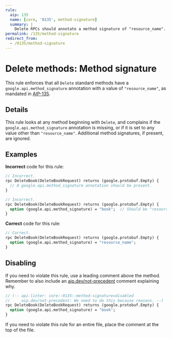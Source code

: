 ```yaml
---
rule:
  aip: 135
  name: [core, '0135', method-signature]
  summary: |
    Delete RPCs should annotate a method signature of "resource_name".
permalink: /135/method-signature
redirect_from:
  - /0135/method-signature
---
```


# Delete methods: Method signature

This rule enforces that all `Delete` standard methods have a
`google.api.method_signature` annotation with a value of `"resource_name"`, as mandated
in [AIP-135][].

## Details

This rule looks at any method beginning with `Delete`, and complains if the
`google.api.method_signature` annotation is missing, or if it is set to any
value other than `"resource_name"`. Additional method signatures, if present, are
ignored.

## Examples

**Incorrect** code for this rule:

```proto
// Incorrect.
rpc DeleteBook(DeleteBookRequest) returns (google.protobuf.Empty) {
  // A google.api.method_signature annotation should be present.
}
```

```proto
// Incorrect.
rpc DeleteBook(DeleteBookRequest) returns (google.protobuf.Empty) {
  option (google.api.method_signature) = "book";  // Should be "resource_name".
}
```

**Correct** code for this rule:

```proto
// Correct.
rpc DeleteBook(DeleteBookRequest) returns (google.protobuf.Empty) {
  option (google.api.method_signature) = "resource_name";
}
```

## Disabling

If you need to violate this rule, use a leading comment above the method.
Remember to also include an [aip.dev/not-precedent][] comment explaining why.

```proto
// (-- api-linter: core::0135::method-signature=disabled
//     aip.dev/not-precedent: We need to do this because reasons. --)
rpc DeleteBook(DeleteBookRequest) returns (google.protobuf.Empty) {
  option (google.api.method_signature) = "book";
}
```

If you need to violate this rule for an entire file, place the comment at the
top of the file.

[aip-135]: https://aip.dev/135
[aip.dev/not-precedent]: https://aip.dev/not-precedent
